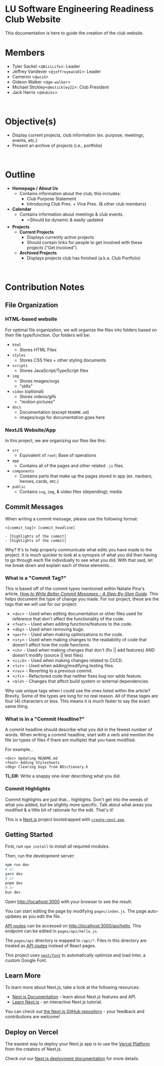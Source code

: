 # **LU Software Engineering Readiness Club Website**

This documentation is here to guide the creation of the club website.
<br>

# **Members**

- Tyler Sackel <`@BiziLife`>: Leader
- Jeffrey Vandever <`@jeffreyman101`>: Leader
- Cameron <`@wzid`>
- Gideon Walker <`@gm-walker`>
- Michael Stickley<`@mstickley22`>: Club President
- Jack Harris <`@4ubiks`>

<br>

# **Objective(s)**
<!-- This section contains information about the objectives of this website -->
- Display current projects, club information (ex. purpose, meetings, events, etc.)
- Present an archive of projects (i.e., portfolio)

<br>

# **Outline**
<!-- This section describes how the website will be organized. _Webpages are in **bold**_; Notes are in normal text. -->
- **Homepage / About Us**
  - Contains information about the club; this includes:
    - Club Purpose Statement
    - Introducing Club Pres. + Vice Pres. (& other club members)
- **Calendar**
  - Contains information about meetings & club events.
    - ⭐Should be dynamic & easily updated
- **Projects**
  - **Current Projects**
    - Displays currently active projects
    - Should contain links for people to get involved with these projects ("Get Involved").
  - **Archived Projects**
    - Displays projects club has finished (a.k.a. Club Portfolio)

<br>

# **Contribution Notes**

## **File Organization**
<!-- Descirbes how the files within our repo are organized (i.e., where to find types of files) -->
### **HTML-based website**
For optimal file organization, we will organize the files into folders based on their file type/function. Our folders will be:

- `html`
  - Stores HTML Files
- `styles`
  - Stores CSS files + other styling documents
- `scripts`
  - Stores JavaScript/TypeScript files
- `img`
  - Stores images/svgs
  - "stills"
- `video` (optional)
  - Stores videos/gifs
  - "motion pictures"
- `docs`
  - Documentation (except `README.md`)
  - images/svgs for documentation goes here

### **NextJS Website/App**
In this project, we are organizing our files like this:
- `src`
  - Equivalent of `root`; Base of operations
- `app`
  - Contains all of the pages and other related `.js` files.
- `components`
  - Contains parts that make up the pages stored in app (ex. navbars, heroes, cards, etc.)
- `public`
  - Contains `svg`, `img`, & video files (depending); media

## **Commit Messages**

When writing a commit message, please use the following format:

    <[commit_tag]> [commit_headline]

    - [highlights of the commit]
    - [highlights of the commit]

Why? It's to help properly communicate what edits you have made to the project. It is much quicker to look at a synopsis of what you did than having to go through each file individually to see what you did. With that said, let me break down and explain each of these elements...

### **What is a "Commit Tag?"**

This is based off of the commit types mentioned within Natalie Pina's article, [*How to Write Better Commit Messages - A Step-By-Step Guide*][def]. This helps document the type of change you made. For our project, these are the tags that we will use for our project:

- <`doc`> - Used when editing documentation or other files used for reference that don't affect the functionality of the code.
- <`feat`> - Used when adding functions/features to the code.
- <`dbg`> - Used when removing bugs.
- <`perf`> - Used when making optimizations to the code.
- <`sty`> - Used when making changes to the readability of code that doesn't affect how the code functions.
- <`ch`> - Used when making changes that don't (fix || add features) AND doesn't modify (source || test files)
- <`ci/d`> - Used when making changes related to CI/CD.
- <`tst`> - Used when adding/modifying testing files.
- <`rev`> - Reverting to a previous commit.
- <`rfc`> - Refactored code that neither fixes bug nor adds feature.
- <`bld`> - Changes that affect build system or external dependencies.

Why use unique tags when I could use the ones listed within the article? Brevity. Some of the types are long for no real reason. All of these tages are four (4) characters or less. This means it is much faster to say the exact same thing.

### **What is in a "Commit Headline?"**

A commit headline should describe what you did in the fewest number of words. When writing a commit headline, start with a verb and mention the file (or types of files if there are multiple) that you have modified.

For example...
  
    <doc> Updating README.md
    <feat> Adding Stylesheets
    <dbg> Clearing bugs from BDictionary.h 

**TL;DR:** Write a snappy one-liner describing what you did.

### **Commit Highlights**

Commit highlights are just that... highlights. Don't get into the weeds of what you added, but be slightly more specific. Talk about what areas you modified & a little bit of rationale for the edit. That's it!

This is a [Next.js](https://nextjs.org/) project bootstrapped with [`create-next-app`](https://github.com/vercel/next.js/tree/canary/packages/create-next-app).

## **Getting Started**

First, run `npm install` to install all required modules.

Then, run the development server:

  ```bash
  npm run dev
  # or
  yarn dev
  # or
  pnpm dev
  # or
  bun dev
  ```

Open [http://localhost:3000](http://localhost:3000) with your browser to see the result.

You can start editing the page by modifying `pages/index.js`. The page auto-updates as you edit the file.

[API routes](https://nextjs.org/docs/api-routes/introduction) can be accessed on [http://localhost:3000/api/hello](http://localhost:3000/api/hello). This endpoint can be edited in `pages/api/hello.js`.

The `pages/api` directory is mapped to `/api/*`. Files in this directory are treated as [API routes](https://nextjs.org/docs/api-routes/introduction) instead of React pages.

This project uses [`next/font`](https://nextjs.org/docs/basic-features/font-optimization) to automatically optimize and load Inter, a custom Google Font.

## Learn More

To learn more about Next.js, take a look at the following resources:

- [Next.js Documentation](https://nextjs.org/docs) - learn about Next.js features and API.
- [Learn Next.js](https://nextjs.org/learn) - an interactive Next.js tutorial.

You can check out [the Next.js GitHub repository](https://github.com/vercel/next.js/) - your feedback and contributions are welcome!

## Deploy on Vercel

The easiest way to deploy your Next.js app is to use the [Vercel Platform](https://vercel.com/new?utm_medium=default-template&filter=next.js&utm_source=create-next-app&utm_campaign=create-next-app-readme) from the creators of Next.js.

Check out our [Next.js deployment documentation](https://nextjs.org/docs/deployment) for more details.

[def]: https://www.freecodecamp.org/news/how-to-write-better-git-commit-messages/ "How to Write Better Git Commit Messages"
